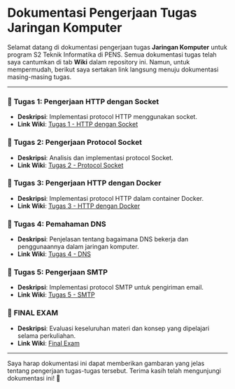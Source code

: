 # Dokumentasi Pengerjaan Tugas Jaringan Komputer

Selamat datang di dokumentasi pengerjaan tugas **Jaringan Komputer** untuk program S2 Teknik Informatika di PENS. Semua dokumentasi tugas telah saya cantumkan di tab **Wiki** dalam repository ini. Namun, untuk mempermudah, berikut saya sertakan link langsung menuju dokumentasi masing-masing tugas.

---

### 📌 **Tugas 1: Pengerjaan HTTP dengan Socket**
- **Deskripsi**: Implementasi protocol HTTP menggunakan socket.
- **Link Wiki**: [Tugas 1 - HTTP dengan Socket](https://github.com/ikbrath/Jaringan-Komputer/wiki/Protocol-HTTP.cap)

### 📌 **Tugas 2: Pengerjaan Protocol Socket**
- **Deskripsi**: Analisis dan implementasi protocol Socket.
- **Link Wiki**: [Tugas 2 - Protocol Socket](https://github.com/ikbrath/Jaringan-Komputer/wiki/Analisis-Protocol-Socket)

### 📌 **Tugas 3: Pengerjaan HTTP dengan Docker**
- **Deskripsi**: Implementasi protocol HTTP dalam container Docker.
- **Link Wiki**: [Tugas 3 - HTTP dengan Docker](https://github.com/ikbrath/Jaringan-Komputer.wiki.git)

### 📌 **Tugas 4: Pemahaman DNS**
- **Deskripsi**: Penjelasan tentang bagaimana DNS bekerja dan penggunaannya dalam jaringan komputer.
- **Link Wiki**: [Tugas 4 - DNS](https://github.com/ikbrath/Jaringan-Komputer/wiki/DNS)

### 📌 **Tugas 5: Pengerjaan SMTP**
- **Deskripsi**: Implementasi protocol SMTP untuk pengiriman email.
- **Link Wiki**: [Tugas 5 - SMTP](https://github.com/ikbrath/Jaringan-Komputer/wiki/SMTP)

### 📌 **FINAL EXAM**
- **Deskripsi**: Evaluasi keseluruhan materi dan konsep yang dipelajari selama perkuliahan.
- **Link Wiki**: [Final Exam](https://github.com/ikbrath/Jaringan-Komputer/wiki/FINAL-EXAM)

---

Saya harap dokumentasi ini dapat memberikan gambaran yang jelas tentang pengerjaan tugas-tugas tersebut. Terima kasih telah mengunjungi dokumentasi ini! 🚀
